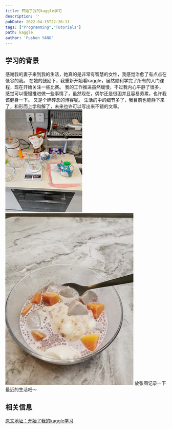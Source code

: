 ```yaml
---
title: 开始了我的kaggle学习
description: ''
pubDate: 2022-04-15T22:26:11
tags: ["Programming","Tutorials"]
path: kaggle
author: 'Fushen YANG'
---
```


## 学习的背景

感谢我的妻子来到我的生活，她真的是非常有智慧的女性，我感觉治愈了有点点在低谷的我。
在她的鼓励下，我重新开始看kaggle，居然顺利学完了所有的入门课程，现在开始关注一些比赛。
我的工作推进虽然缓慢，不过我内心平静了很多，感觉可以慢慢推进做一些事情了，虽然现在，偶尔还是很困并且容易劳累，也许我该健身一下。
又是个碎碎念的博客呢。
生活的中的细节多了，我目前也能静下来了，和形而上学和解了，未来也许可以写出来不错的文章。
![准备做甜品的过程](arc-0-start-my-kaggle/tools-for-a-cake.jpeg)
![最终成品](arc-0-start-my-kaggle/the-final-cake.jpg)
放张图记录一下最近的生活吧～

## 相关信息

[原文地址：开始了我的kaggle学习](https://yangfs.blogspot.com/2022/04/kaggle.html)
